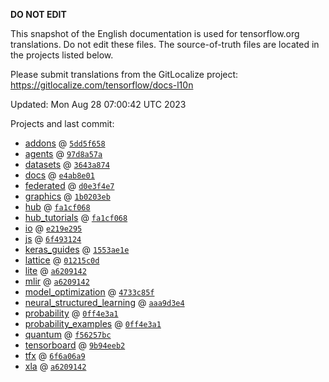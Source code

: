 __DO NOT EDIT__

This snapshot of the English documentation is used for tensorflow.org
translations. Do not edit these files. The source-of-truth files are located in
the projects listed below.

Please submit translations from the GitLocalize project: https://gitlocalize.com/tensorflow/docs-l10n

Updated: Mon Aug 28 07:00:42 UTC 2023

Projects and last commit:

- [addons](https://github.com/tensorflow/addons/tree/master/docs) @ <a href='https://github.com/tensorflow/addons/commit/5dd5f65827c37e9b9b616b79ed93da856b57ffe5'><code>5dd5f658</code></a>
- [agents](https://github.com/tensorflow/agents/tree/master/docs) @ <a href='https://github.com/tensorflow/agents/commit/97d8a57aecf354d653e87bba8eadec6645f90782'><code>97d8a57a</code></a>
- [datasets](https://github.com/tensorflow/datasets/tree/master/docs) @ <a href='https://github.com/tensorflow/datasets/commit/3643a874491420b6db998dc0c82283948de34090'><code>3643a874</code></a>
- [docs](https://github.com/tensorflow/docs/tree/master/site/en) @ <a href='https://github.com/tensorflow/docs/commit/e4ab8e01220062d0351ff63bd98486c6a82be2b5'><code>e4ab8e01</code></a>
- [federated](https://github.com/tensorflow/federated/tree/main/docs) @ <a href='https://github.com/tensorflow/federated/commit/d0e3f4e7de5f9ef5049b1688109c2433bc0414cc'><code>d0e3f4e7</code></a>
- [graphics](https://github.com/tensorflow/graphics/tree/master/tensorflow_graphics/g3doc) @ <a href='https://github.com/tensorflow/graphics/commit/1b0203eb538f2b6a1013ec7736d0d548416f059a'><code>1b0203eb</code></a>
- [hub](https://github.com/tensorflow/hub/tree/master/docs) @ <a href='https://github.com/tensorflow/hub/commit/fa1cf068b9cf034b59e7cd59a6ac0ce7e21a4fd4'><code>fa1cf068</code></a>
- [hub_tutorials](https://github.com/tensorflow/hub/tree/master/examples/colab) @ <a href='https://github.com/tensorflow/hub/commit/fa1cf068b9cf034b59e7cd59a6ac0ce7e21a4fd4'><code>fa1cf068</code></a>
- [io](https://github.com/tensorflow/io/tree/master/docs) @ <a href='https://github.com/tensorflow/io/commit/e219e295aa6a00b4b749487d56a79c18cc121574'><code>e219e295</code></a>
- [js](https://github.com/tensorflow/tfjs-website/tree/master/docs) @ <a href='https://github.com/tensorflow/tfjs-website/commit/6f4931248fac970a5da35a2988b5b0e17e0644d7'><code>6f493124</code></a>
- [keras_guides](https://github.com/tensorflow/docs/tree/snapshot-keras/site/en/guide/keras) @ <a href='https://github.com/tensorflow/docs/commit/1553ae1e4a149be71703e2ee60173b3d1e0e8c00'><code>1553ae1e</code></a>
- [lattice](https://github.com/tensorflow/lattice/tree/master/docs) @ <a href='https://github.com/tensorflow/lattice/commit/01215c0d057cdc73d4dd98301637c79b2a6f120f'><code>01215c0d</code></a>
- [lite](https://github.com/tensorflow/tensorflow/tree/master/tensorflow/lite/g3doc) @ <a href='https://github.com/tensorflow/tensorflow/commit/a6209142c12c37db859b9d328956084a66611409'><code>a6209142</code></a>
- [mlir](https://github.com/tensorflow/tensorflow/tree/master/tensorflow/compiler/mlir/g3doc) @ <a href='https://github.com/tensorflow/tensorflow/commit/a6209142c12c37db859b9d328956084a66611409'><code>a6209142</code></a>
- [model_optimization](https://github.com/tensorflow/model-optimization/tree/master/tensorflow_model_optimization/g3doc) @ <a href='https://github.com/tensorflow/model-optimization/commit/4733c85f21d1eb570fd575ea201cb211a485bfb0'><code>4733c85f</code></a>
- [neural_structured_learning](https://github.com/tensorflow/neural-structured-learning/tree/master/g3doc) @ <a href='https://github.com/tensorflow/neural-structured-learning/commit/aaa9d3e4733f3b551823b86f67cf8a572acfeb7d'><code>aaa9d3e4</code></a>
- [probability](https://github.com/tensorflow/probability/tree/main/tensorflow_probability/g3doc) @ <a href='https://github.com/tensorflow/probability/commit/0ff4e3a16764e008aa57c5bfef6dcfd142873fb0'><code>0ff4e3a1</code></a>
- [probability_examples](https://github.com/tensorflow/probability/tree/main/tensorflow_probability/examples/jupyter_notebooks) @ <a href='https://github.com/tensorflow/probability/commit/0ff4e3a16764e008aa57c5bfef6dcfd142873fb0'><code>0ff4e3a1</code></a>
- [quantum](https://github.com/tensorflow/quantum/tree/master/docs) @ <a href='https://github.com/tensorflow/quantum/commit/f56257bceb988b743790e1e480eac76fd036d4ff'><code>f56257bc</code></a>
- [tensorboard](https://github.com/tensorflow/tensorboard/tree/master/docs) @ <a href='https://github.com/tensorflow/tensorboard/commit/9b94eeb2df2f50b2cb04ac6ca29a520e0aa11f8d'><code>9b94eeb2</code></a>
- [tfx](https://github.com/tensorflow/tfx/tree/master/docs) @ <a href='https://github.com/tensorflow/tfx/commit/6f6a06a9c766db6e472b7adbc893fe937a1cc882'><code>6f6a06a9</code></a>
- [xla](https://github.com/tensorflow/tensorflow/tree/master/tensorflow/compiler/xla/g3doc) @ <a href='https://github.com/tensorflow/tensorflow/commit/a6209142c12c37db859b9d328956084a66611409'><code>a6209142</code></a>

